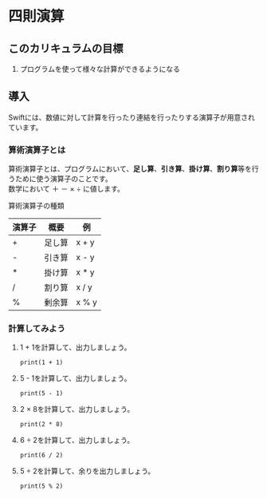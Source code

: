 # 四則演算

## このカリキュラムの目標
1. プログラムを使って様々な計算ができるようになる

## 導入
Swiftには、数値に対して計算を行ったり連結を行ったりする演算子が用意されています。 

### 算術演算子とは
算術演算子とは、プログラムにおいて、**足し算**、**引き算**、**掛け算**、**割り算**等を行うために使う演算子のことです。  
数学において ＋ － × ÷ に値します。

算術演算子の種類

|演算子|概要|例|
|---|---|---|
|+|足し算|x + y|
|-|	引き算|x - y|
|*|	掛け算|x * y|
|/|	割り算|x / y|
|%|	剰余算|x % y|

### 計算してみよう
1. 1 + 1を計算して、出力しましょう。

	```
	print(1 + 1)
	
	```
2. 5 - 1を計算して、出力しましょう。

	```
	print(5 - 1)
	
	```
	
3. 2 × 8を計算して、出力しましょう。

	```
	print(2 * 8)
	
	```
	
4. 6 ÷ 2を計算して、出力しましょう。

	```
	print(6 / 2)
	
	```

5. 5 ÷ 2を計算して、余りを出力しましょう。

	```
	print(5 % 2)
	
	```